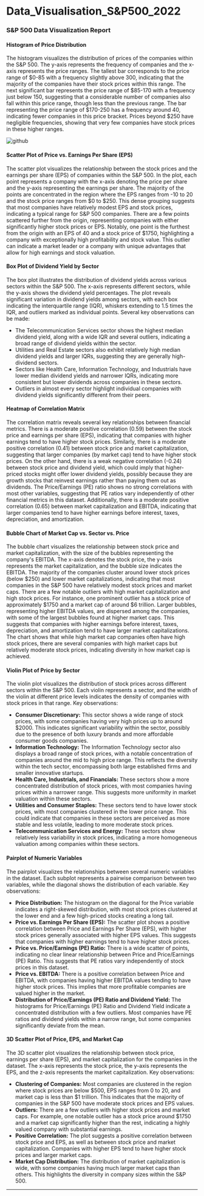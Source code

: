 # Data_Visualisation_S&P500_2022

### S&P 500 Data Visualization Report

#### Histogram of Price Distribution

The histogram visualizes the distribution of prices of the companies within the S&P 500. The y-axis represents the frequency of companies and the x-axis represents the price ranges. The tallest bar corresponds to the price range of $0-85 with a frequency slightly above 300, indicating that the majority of the companies have their stock prices within this range. The next significant bar represents the price range of $85-170 with a frequency just below 150, suggesting that a considerable number of companies also fall within this price range, though less than the previous range. The bar representing the price range of $170-250 has a frequency around 40, indicating fewer companies in this price bracket. Prices beyond $250 have negligible frequencies, showing that very few companies have stock prices in these higher ranges.

![github](/images/icon.png)

#### Scatter Plot of Price vs. Earnings Per Share (EPS)

The scatter plot visualizes the relationship between the stock prices and the earnings per share (EPS) of companies within the S&P 500. In the plot, each point represents a company with the x-axis denoting the price per share and the y-axis representing the earnings per share. The majority of the points are concentrated in the region where the EPS ranges from -10 to 20 and the stock price ranges from $0 to $250. This dense grouping suggests that most companies have relatively modest EPS and stock prices, indicating a typical range for S&P 500 companies. There are a few points scattered further from the origin, representing companies with either significantly higher stock prices or EPS. Notably, one point is the furthest from the origin with an EPS of 40 and a stock price of $1750, highlighting a company with exceptionally high profitability and stock value. This outlier can indicate a market leader or a company with unique advantages that allow for high earnings and stock valuation.

#### Box Plot of Dividend Yield by Sector

The box plot illustrates the distribution of dividend yields across various sectors within the S&P 500. The x-axis represents different sectors, while the y-axis shows the dividend yield percentages. The plot reveals significant variation in dividend yields among sectors, with each box indicating the interquartile range (IQR), whiskers extending to 1.5 times the IQR, and outliers marked as individual points. Several key observations can be made:
- The Telecommunication Services sector shows the highest median dividend yield, along with a wide IQR and several outliers, indicating a broad range of dividend yields within the sector.
- Utilities and Real Estate sectors also exhibit relatively high median dividend yields and larger IQRs, suggesting they are generally high-dividend sectors.
- Sectors like Health Care, Information Technology, and Industrials have lower median dividend yields and narrower IQRs, indicating more consistent but lower dividends across companies in these sectors.
- Outliers in almost every sector highlight individual companies with dividend yields significantly different from their peers.

#### Heatmap of Correlation Matrix

The correlation matrix reveals several key relationships between financial metrics. There is a moderate positive correlation (0.59) between the stock price and earnings per share (EPS), indicating that companies with higher earnings tend to have higher stock prices. Similarly, there is a moderate positive correlation (0.41) between stock price and market capitalization, suggesting that larger companies (by market cap) tend to have higher stock prices. On the other hand, there is a weak negative correlation (-0.24) between stock price and dividend yield, which could imply that higher-priced stocks might offer lower dividend yields, possibly because they are growth stocks that reinvest earnings rather than paying them out as dividends. The Price/Earnings (PE) ratio shows no strong correlations with most other variables, suggesting that PE ratios vary independently of other financial metrics in this dataset. Additionally, there is a moderate positive correlation (0.65) between market capitalization and EBITDA, indicating that larger companies tend to have higher earnings before interest, taxes, depreciation, and amortization.

#### Bubble Chart of Market Cap vs. Sector vs. Price

The bubble chart visualizes the relationship between stock price and market capitalization, with the size of the bubbles representing the company's EBITDA. The x-axis denotes the stock price, the y-axis represents the market capitalization, and the bubble size indicates the EBITDA. The majority of the companies cluster around lower stock prices (below $250) and lower market capitalizations, indicating that most companies in the S&P 500 have relatively modest stock prices and market caps. There are a few notable outliers with high market capitalization and high stock prices. For instance, one prominent outlier has a stock price of approximately $1750 and a market cap of around $6 trillion. Larger bubbles, representing higher EBITDA values, are dispersed among the companies, with some of the largest bubbles found at higher market caps. This suggests that companies with higher earnings before interest, taxes, depreciation, and amortization tend to have larger market capitalizations. The chart shows that while high market cap companies often have high stock prices, there are several companies with high market caps but relatively moderate stock prices, indicating diversity in how market cap is achieved.

#### Violin Plot of Price by Sector

The violin plot visualizes the distribution of stock prices across different sectors within the S&P 500. Each violin represents a sector, and the width of the violin at different price levels indicates the density of companies with stock prices in that range. Key observations:
- **Consumer Discretionary:** This sector shows a wide range of stock prices, with some companies having very high prices up to around $2000. This indicates significant variability within the sector, possibly due to the presence of both luxury brands and more affordable consumer goods companies.
- **Information Technology:** The Information Technology sector also displays a broad range of stock prices, with a notable concentration of companies around the mid to high price range. This reflects the diversity within the tech sector, encompassing both large established firms and smaller innovative startups.
- **Health Care, Industrials, and Financials:** These sectors show a more concentrated distribution of stock prices, with most companies having prices within a narrower range. This suggests more uniformity in market valuation within these sectors.
- **Utilities and Consumer Staples:** These sectors tend to have lower stock prices, with most companies clustered in the lower price range. This could indicate that companies in these sectors are perceived as more stable and less volatile, leading to more moderate stock prices.
- **Telecommunication Services and Energy:** These sectors show relatively less variability in stock prices, indicating a more homogeneous valuation among companies within these sectors.

#### Pairplot of Numeric Variables

The pairplot visualizes the relationships between several numeric variables in the dataset. Each subplot represents a pairwise comparison between two variables, while the diagonal shows the distribution of each variable. Key observations:
- **Price Distribution:** The histogram on the diagonal for the Price variable indicates a right-skewed distribution, with most stock prices clustered at the lower end and a few high-priced stocks creating a long tail.
- **Price vs. Earnings Per Share (EPS):** The scatter plot shows a positive correlation between Price and Earnings Per Share (EPS), with higher stock prices generally associated with higher EPS values. This suggests that companies with higher earnings tend to have higher stock prices.
- **Price vs. Price/Earnings (PE) Ratio:** There is a wide scatter of points, indicating no clear linear relationship between Price and Price/Earnings (PE) Ratio. This suggests that PE ratios vary independently of stock prices in this dataset.
- **Price vs. EBITDA:** There is a positive correlation between Price and EBITDA, with companies having higher EBITDA values tending to have higher stock prices. This implies that more profitable companies are valued higher in the market.
- **Distribution of Price/Earnings (PE) Ratio and Dividend Yield:** The histograms for Price/Earnings (PE) Ratio and Dividend Yield indicate a concentrated distribution with a few outliers. Most companies have PE ratios and dividend yields within a narrow range, but some companies significantly deviate from the mean.

#### 3D Scatter Plot of Price, EPS, and Market Cap

The 3D scatter plot visualizes the relationship between stock price, earnings per share (EPS), and market capitalization for the companies in the dataset. The x-axis represents the stock price, the y-axis represents the EPS, and the z-axis represents the market capitalization. Key observations:
- **Clustering of Companies:** Most companies are clustered in the region where stock prices are below $500, EPS ranges from 0 to 20, and market cap is less than $1 trillion. This indicates that the majority of companies in the S&P 500 have moderate stock prices and EPS values.
- **Outliers:** There are a few outliers with higher stock prices and market caps. For example, one notable outlier has a stock price around $1750 and a market cap significantly higher than the rest, indicating a highly valued company with substantial earnings.
- **Positive Correlation:** The plot suggests a positive correlation between stock price and EPS, as well as between stock price and market capitalization. Companies with higher EPS tend to have higher stock prices and larger market caps.
- **Market Cap Distribution:** The distribution of market capitalization is wide, with some companies having much larger market caps than others. This highlights the diversity in company sizes within the S&P 500.

---
